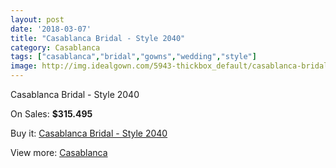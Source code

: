 ```yaml
---
layout: post
date: '2018-03-07'
title: "Casablanca Bridal - Style 2040"
category: Casablanca
tags: ["casablanca","bridal","gowns","wedding","style"]
image: http://img.idealgown.com/5943-thickbox_default/casablanca-bridal-style-2040.jpg
---
```

Casablanca Bridal - Style 2040

On Sales: **$315.495**
<a href="https://www.idealgown.com/en/casablanca/2569-casablanca-bridal-style-2040.html"><amp-img layout="responsive" width="600" height="600" src="//img.idealgown.com/5943-thickbox_default/casablanca-bridal-style-2040.jpg" alt="Casablanca Bridal - Style 2040 0" /></a>
<a href="https://www.idealgown.com/en/casablanca/2569-casablanca-bridal-style-2040.html"><amp-img layout="responsive" width="600" height="600" src="//img.idealgown.com/5945-thickbox_default/casablanca-bridal-style-2040.jpg" alt="Casablanca Bridal - Style 2040 1" /></a>
<a href="https://www.idealgown.com/en/casablanca/2569-casablanca-bridal-style-2040.html"><amp-img layout="responsive" width="600" height="600" src="//img.idealgown.com/5944-thickbox_default/casablanca-bridal-style-2040.jpg" alt="Casablanca Bridal - Style 2040 2" /></a>

Buy it: [Casablanca Bridal - Style 2040](https://www.idealgown.com/en/casablanca/2569-casablanca-bridal-style-2040.html "Casablanca Bridal - Style 2040")

View more: [Casablanca](https://www.idealgown.com/en/31-casablanca "Casablanca")